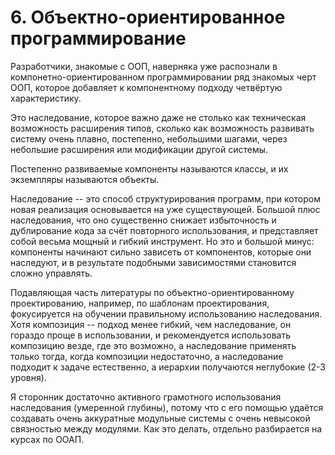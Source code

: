 # 6. Объектно-ориентированное программирование

Разработчики, знакомые с ООП, наверняка уже распознали в компонетно-ориентированном программировании ряд знакомых черт ООП, которое добавляет к компонентному подходу четвёртую характеристику.

Это наследование, которое важно даже не столько как техническая возможность расширения типов, сколько как возможность развивать систему очень плавно, постепенно, небольшими шагами, через небольшие расширения или модификации другой системы.

Постепенно развиваемые компоненты называются классы, и их экземпляры называются объекты.

Наследование -- это способ структурирования программ, при котором новая реализация основывается на уже существующей. Большой плюс наследования, что оно существенно снижает избыточность и дублирование кода за счёт повторного использования, и представляет собой весьма мощный и гибкий инструмент. Но это и большой минус: компоненты начинают сильно зависеть от компонентов, которые они наследуют, и в результате подобными зависимостями становится сложно управлять.

Подавляющая часть литературы по объектно-ориентированному проектированию, например, по шаблонам проектирования, фокусируется на обучении правильному использованию наследования. Хотя композиция -- подход менее гибкий, чем наследование, он гораздо проще в использовании, и рекомендуется использовать композицию везде, где это возможно, а наследование применять только тогда, когда композиции недостаточно, а наследование подходит к задаче естественно, а иерархии получаются неглубокие (2-3 уровня).

Я сторонник достаточно активного грамотного использования наследования (умеренной глубины), потому что с его помощью удаётся создавать очень аккуратные модульные системы с очень невысокой связностью между модулями. Как это делать, отдельно разбирается на курсах по ООАП.